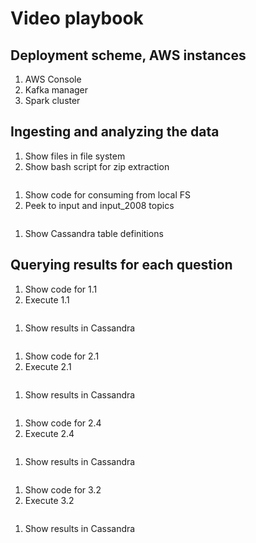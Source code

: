 # Video playbook
## Deployment scheme, AWS instances
1. AWS Console
1. Kafka manager
1. Spark cluster

## Ingesting and analyzing the data
1. Show files in file system
1. Show bash script for zip extraction
```
```
1. Show code for consuming from local FS
1. Peek to input and input_2008 topics
```
```
1. Show Cassandra table definitions

## Querying results for each question
1. Show code for 1.1
1. Execute 1.1
```
```
1. Show results in Cassandra
```
```

1. Show code for 2.1
1. Execute 2.1
```
```
1. Show results in Cassandra
```
```

1. Show code for 2.4
1. Execute 2.4
```
```
1. Show results in Cassandra
```
```

1. Show code for 3.2
1. Execute 3.2
```
```
1. Show results in Cassandra
```
```
